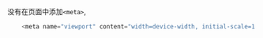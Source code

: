没有在页面中添加`<meta>`,
```javascript
    <meta name="viewport" content="width=device-width, initial-scale=1.0, maximum-scale=1.0, minimum-scale=1.0">

```
